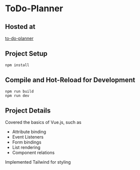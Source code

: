 # ToDo-Planner

## Hosted at

[to-do-planner](https://to-do-panner.vercel.app/)

## Project Setup


    npm install 


## Compile and Hot-Reload for Development


    npm run build
    npm run dev


## Project Details

Covered the basics of Vue.js, such as

- Attribute binding
- Event Listeners
- Form bindings
- List rendering
- Component relations

Implemented Tailwind for styling


